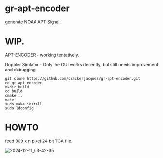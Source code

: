 # gr-apt-encoder
generate NOAA APT Signal.

# WIP.

APT-ENCODER - working tentatively.

Doppler Simlator - Only the GUI works decently, but still needs improvement and debugging.


```
git clone https://github.com/crackerjacques/gr-apt-encoder.git
cd gr-apt-encoder
mkdir build
cd build
cmake ..
make
sudo make install
sudo ldconfig
```

# HOWTO

feed 909 x n pixel 24 bit TGA file.

![2024-12-11_03-42-35](https://github.com/user-attachments/assets/3b0338c9-23c3-422a-a74f-3ab5ddff3ff3)
